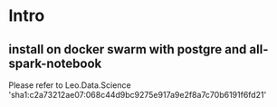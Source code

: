 # Intro

## install on docker swarm with postgre and all-spark-notebook

Please refer to Leo.Data.Science
'sha1:c2a73212ae07:068c44d9bc9275e917a9e2f8a7c70b6191f6fd21'
